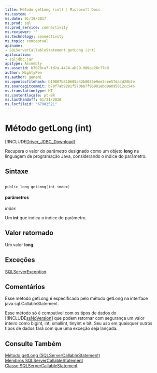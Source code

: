 ```yaml
---
title: Método getLong (int) | Microsoft Docs
ms.custom: ''
ms.date: 01/19/2017
ms.prod: sql
ms.prod_service: connectivity
ms.reviewer: ''
ms.technology: connectivity
ms.topic: conceptual
apiname:
- SQLServerCallableStatement.getLong (int)
apilocation:
- sqljdbc.jar
apitype: Assembly
ms.assetid: b7078ca7-fd2a-4474-ab29-989ae28c77e8
author: MightyPen
ms.author: genemi
ms.openlocfilehash: b19807b810605a42b0036e9ee2cee57da4d20b2e
ms.sourcegitcommit: b78f7ab9281f570b87f96991ebd9a095812cc546
ms.translationtype: HT
ms.contentlocale: pt-BR
ms.lasthandoff: 01/31/2020
ms.locfileid: "67982521"
---
```

# <a name="getlong-method-int"></a>Método getLong (int)
[!INCLUDE[Driver_JDBC_Download](../../../includes/driver_jdbc_download.md)]

  Recupera o valor do parâmetro designado como um objeto **long** na linguagem de programação Java, considerando o índice do parâmetro.  
  
## <a name="syntax"></a>Sintaxe  
  
```  
  
public long getLong(int index)  
```  
  
#### <a name="parameters"></a>parâmetros  
 *index*  
  
 Um **int** que indica o índice do parâmetro.  
  
## <a name="return-value"></a>Valor retornado  
 Um valor **long**.  
  
## <a name="exceptions"></a>Exceções  
 [SQLServerException](../../../connect/jdbc/reference/sqlserverexception-class.md)  
  
## <a name="remarks"></a>Comentários  
 Esse método getLong é especificado pelo método getLong na interface java.sql.CallableStatement.  
  
 Esse método só é compatível com os tipos de dados do [!INCLUDE[ssNoVersion](../../../includes/ssnoversion-md.md)] que podem retornar com segurança um valor inteiro como bigint, int, smallint, tinyint e bit. Seu uso em quaisquer outros tipos de dados fará com que uma exceção seja lançada.  
  
## <a name="see-also"></a>Consulte Também  
 [Método getLong &#40;SQLServerCallableStatement&#41;](../../../connect/jdbc/reference/getlong-method-sqlservercallablestatement.md)   
 [Membros SQLServerCallableStatement](../../../connect/jdbc/reference/sqlservercallablestatement-members.md)   
 [Classe SQLServerCallableStatement](../../../connect/jdbc/reference/sqlservercallablestatement-class.md)  
  
  
